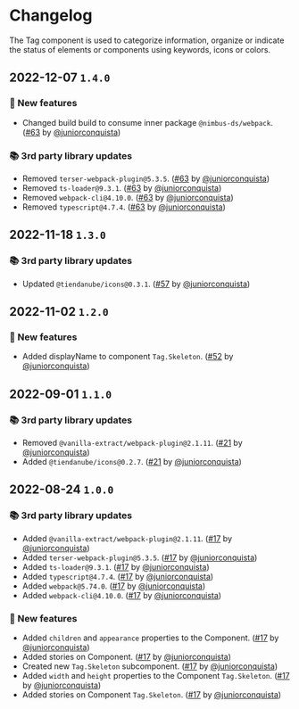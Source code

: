 # Changelog

The Tag component is used to categorize information, organize or indicate the status of elements or components using keywords, icons or colors.

## 2022-12-07 `1.4.0`

### 🎉 New features

- Changed build build to consume inner package `@nimbus-ds/webpack`. ([#63](https://github.com/TiendaNube/nimbus-design-system/pull/63) by [@juniorconquista](https://github.com/juniorconquista))

### 📚 3rd party library updates

- Removed `terser-webpack-plugin@5.3.5`. ([#63](https://github.com/TiendaNube/nimbus-design-system/pull/63) by [@juniorconquista](https://github.com/juniorconquista))
- Removed `ts-loader@9.3.1`. ([#63](https://github.com/TiendaNube/nimbus-design-system/pull/63) by [@juniorconquista](https://github.com/juniorconquista))
- Removed `webpack-cli@4.10.0`. ([#63](https://github.com/TiendaNube/nimbus-design-system/pull/63) by [@juniorconquista](https://github.com/juniorconquista))
- Removed `typescript@4.7.4`. ([#63](https://github.com/TiendaNube/nimbus-design-system/pull/63) by [@juniorconquista](https://github.com/juniorconquista))

## 2022-11-18 `1.3.0`

### 📚 3rd party library updates

- Updated `@tiendanube/icons@0.3.1`. ([#57](https://github.com/TiendaNube/nimbus-design-system/pull/#57) by [@juniorconquista](https://github.com/juniorconquista))

## 2022-11-02 `1.2.0`

### 🎉 New features

- Added displayName to component `Tag.Skeleton`. ([#52](https://github.com/TiendaNube/nimbus-design-system/pull/52) by [@juniorconquista](https://github.com/juniorconquista))

## 2022-09-01 `1.1.0`

### 📚 3rd party library updates

- Removed `@vanilla-extract/webpack-plugin@2.1.11`. ([#21](https://github.com/TiendaNube/nimbus-design-system/pull/21) by [@juniorconquista](https://github.com/juniorconquista))
- Added `@tiendanube/icons@0.2.7`. ([#21](https://github.com/TiendaNube/nimbus-design-system/pull/21) by [@juniorconquista](https://github.com/juniorconquista))

## 2022-08-24 `1.0.0`

### 📚 3rd party library updates

- Added `@vanilla-extract/webpack-plugin@2.1.11`. ([#17](https://github.com/TiendaNube/nimbus-design-system/pull/17) by [@juniorconquista](https://github.com/juniorconquista))
- Added `terser-webpack-plugin@5.3.5`. ([#17](https://github.com/TiendaNube/nimbus-design-system/pull/17) by [@juniorconquista](https://github.com/juniorconquista))
- Added `ts-loader@9.3.1`. ([#17](https://github.com/TiendaNube/nimbus-design-system/pull/17) by [@juniorconquista](https://github.com/juniorconquista))
- Added `typescript@4.7.4`. ([#17](https://github.com/TiendaNube/nimbus-design-system/pull/17) by [@juniorconquista](https://github.com/juniorconquista))
- Added `webpack@5.74.0`. ([#17](https://github.com/TiendaNube/nimbus-design-system/pull/17) by [@juniorconquista](https://github.com/juniorconquista))
- Added `webpack-cli@4.10.0`. ([#17](https://github.com/TiendaNube/nimbus-design-system/pull/17) by [@juniorconquista](https://github.com/juniorconquista))

### 🎉 New features

- Added `children` and `appearance` properties to the Component. ([#17](https://github.com/TiendaNube/nimbus-design-system/pull/17) by [@juniorconquista](https://github.com/juniorconquista))
- Added stories on Component. ([#17](https://github.com/TiendaNube/nimbus-design-system/pull/17) by [@juniorconquista](https://github.com/juniorconquista))
- Created new `Tag.Skeleton` subcomponent. ([#17](https://github.com/TiendaNube/nimbus-design-system/pull/17) by [@juniorconquista](https://github.com/juniorconquista))
- Added `width` and `height` properties to the Component `Tag.Skeleton`. ([#17](https://github.com/TiendaNube/nimbus-design-system/pull/17) by [@juniorconquista](https://github.com/juniorconquista))
- Added stories on Component `Tag.Skeleton`. ([#17](https://github.com/TiendaNube/nimbus-design-system/pull/17) by [@juniorconquista](https://github.com/juniorconquista))
